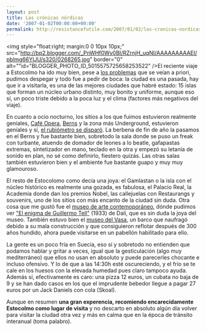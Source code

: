 ```yaml
---
layout: post
title: Las crónicas nórdicas
date: '2007-01-02T00:00:00+00:00'
permalink: http://resistancefutile.com/2007/01/02/las-cronicas-nordicas/
---
```

<img style="float:right; margin:0 0 10px 10px;" src="http://bp2.blogger.com/_PnWHf0Wv0BI/RZrnjH_uqNI/AAAAAAAAAEI/pblmg66YIJU/s320/0268265.jpg" border="0" alt=""id="BLOGGER_PHOTO_ID_5015575725658253522" />El reciente viaje a Estocolmo ha ido muy bien, pese a <a href="http://resistancefutile.blogspot.com/2006/12/to-fly-or-not-to-fly.html">los problemas</a> que se veían a priori, pudimos despegar y todo fue a pedir de boca: la ciudad es una pasada, hay que ir a visitarla, es una de las mejores ciudades que habré estado: 15 islas que forman un núcleo urbano distinto, muy bonito y uniforme, aunque eso sí, un poco triste debido a la poca luz y el clima (factores más negativos del viaje).

En cuanto a ocio nocturno, los sitios a los que fuimos estuvieron realmente geniales, <a href="http://www.worldsbestbars.com/city/stockholm/cafe-opera-stockholm.htm">Café Opera</a>, <a href="http://www.berns.se/extra/pod/">Berns</a> y la zona más Underground, estuvieron geniales y sí, <a href="http://resistancefutile.blogspot.com/2007/01/christian-mi-rubimetro-ha-entrado-en.html">el rubiómetro se disparó</a>. La berbena de fin de año la pasamos en el Berns y fue bastante bien, sobretodo la sala donde se puso un freak con turbante, atuendo de domador de leones a lo beatle, gafapastas extremas, sintetizador en mano, teclado en la otra y empezó su letanía de sonido en plan, no sé como definirlo, fiestero quizás. Las otras salas también estuvieron bien y el ambiente fue bastante guapo y muy muy glamouroso.

El resto de Estocolomo como decía una joya: el Gamlastan o la isla con el núcleo histórico es realmente una gozada, es fabulosa, el Palacio Real, la Academia donde dan los premios Nobel, las callejuelas con Restaurangs y souvenirs, uno de los sitios con más encanto de la ciudad sin duda. Otra cosa que me gustó fue el <a href="http://www.modernamuseet.se/v4/templates/template6.asp?id=1745&lang=Eng">museo de arte contemoporáneo</a>, dónde pudimos ver <a href="http://www.geocities.com/neferett/artdali.html">"El enigma de Guillermo Tell"</a> (1933) de Dalí, que es sin duda la joya del museo. También estuvo bien el <a href="http://www.vasamuseet.se/Vasamuseet/Om.aspx">museo del Vasa</a>, un barco que naufragó debido a su mala construcción y que consiguieron reflotar después de 300 años hundido, ahora puede visitarse en un pabellón habilitado para ello.

La gente es un poco fría en Suecia, eso sí y sobretodo no entienden que podamos hablar y gritar a veces, igual que la gesticulación (algo muy mediterráneo) que ellos  no usan en absoluto y puede parecerles chocante e incluso ofensivo. Y lo de que a las 14:30h esté oscureciendo, y el frío se te cale en los huesos con la elevada humedad pues claro tampoco ayuda. Además sí, efectivamente es caro: una pizza 12 euros, un cubata no baja de 9 y se han dado casos en los que el imprudente bebedor llegue a pagar 27 euros por un Jack Daniels con cola (Skoal).

Aunque en resumen <span style="font-weight:bold;">una gran experencia, recomiendo encarecidamente Estocolmo como lugar de visita</span> y no descarto en absoluto algún día volver para visitar la ciudad otra vez y más en calma que en la época de tránsito interanual (toma palabro).

